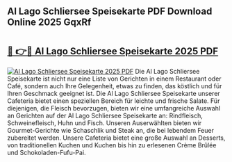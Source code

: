 ## Al Lago Schliersee Speisekarte PDF Download Online 2025 GqxRf

# <h2><a href="http://gc6phd.nevu.top/?p=Al+Lago+Schliersee+Speisekarte">🔗 👉🔴 Al Lago Schliersee Speisekarte 2025 PDF</a></h2>

[![Al Lago Schliersee Speisekarte 2025 PDF](https://i.imgur.com/dBaPXMq.png)](http://gc6phd.nevu.top/?p=Al+Lago+Schliersee+Speisekarte)
Die Al Lago Schliersee Speisekarte ist nicht nur eine Liste von Gerichten in einem Restaurant oder Café, sondern auch Ihre Gelegenheit, etwas zu finden, das köstlich und für Ihren Geschmack geeignet ist. Die Al Lago Schliersee Speisekarte unserer Cafeteria bietet einen speziellen Bereich für leichte und frische Salate. Für diejenigen, die Fleisch bevorzugen, bieten wir eine umfangreiche Auswahl an Gerichten auf der Al Lago Schliersee Speisekarte an: Rindfleisch, Schweinefleisch, Huhn und Fisch. Unseren Auserwählten bieten wir Gourmet-Gerichte wie Schaschlik und Steak an, die bei lebendem Feuer zubereitet werden. Unsere Cafeteria bietet eine große Auswahl an Desserts, von traditionellen Kuchen und Kuchen bis hin zu erlesenen Crème Brûlée und Schokoladen-Fufu-Pai.
